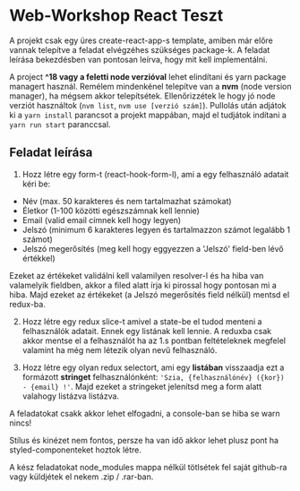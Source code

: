 # Web-Workshop React Teszt

A projekt csak egy üres create-react-app-s template, amiben már előre vannak telepítve a feladat elvégzéhes szükséges package-k. A feladat leírása bekezdésben van pontosan leírva, hogy mit kell implementálni.

A project **^18 vagy a feletti node verzióval** lehet elindítani és yarn package managert használ. Remélem mindenkénel telepítve van a  **nvm** (node version manager), ha mégsem akkor telepítsétek. Ellenőrizzétek le hogy jó node verziót használtok (`nvm list`, `nvm use [verzió szám]`).  Pullolás után adjátok ki a `yarn install` parancsot a projekt mappában, majd el tudjátok indítani a `yarn run start` paranccsal.

## Feladat leírása

1. Hozz létre egy form-t (react-hook-form-l), ami a egy felhasználó adatait kéri be:
- Név (max. 50 karakteres és nem tartalmazhat számokat)
- Életkor (1-100 közötti egészszámnak kell lennie)
- Email (valid email címnek kell hogy legyen)
- Jelszó (minimum 6 karakteres legyen és tartalmazzon számot legalább 1 számot)
- Jelszó megerősítés (meg kell hogy eggyezzen a 'Jelszó' field-ben lévő értékkel)

Ezeket az értékeket validálni kell valamilyen resolver-l és ha hiba van valamelyik fieldben, akkor a filed alatt írja ki pirossal hogy pontosan mi a hiba. Majd ezeket az értékeket (a Jelszó megerősítés field nélkül) mentsd el redux-ba.

2. Hozz létre egy redux slice-t amivel a state-be el tudod menteni a felhasználók adatait. Ennek egy listának kell lennie. A reduxba csak akkor mentse el a felhasználót ha az 1.s pontban feltételeknek megfelel valamint ha még nem létezik olyan nevű felhasználó.

3. Hozz létre egy olyan redux selectort, ami egy **listában** visszaadja ezt a formázott **stringet** felhasználónként: `'Szia, {felhasználónév} ({kor}) - {email} !'`. Majd ezeket a stringeket jelenítsd meg a form alatt valahogy listázva listázva.

A feladatokat csakk akkor lehet elfogadni, a console-ban se hiba se warn nincs!

Stílus és kinézet nem fontos, persze ha van idő akkor lehet plusz pont ha styled-componenteket hoztok létre.

A kész feladatokat node_modules mappa nélkül tötlsétek fel saját github-ra vagy küldjétek el nekem .zip / .rar-ban.